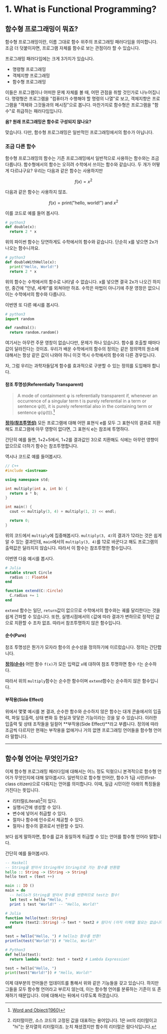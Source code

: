 # 1. What is Functional Programming?

## 함수형 프로그래밍이 뭐죠?

함수형 프로그래밍이란, 이름 그대로 함수 위주의 프로그래밍 패러다임을 의미합니다.
조금 더 덧붙이자면, 프로그램 자체를 함수로 보는 관점이라 할 수 있습니다.

프로그래밍 패러다임에는 크게 3가지가 있습니다.

* 명령형 프로그래밍
* 객체지향 프로그래밍
* 함수형 프로그래밍

이들은 프로그램이나 어떠한 문제 자체를 볼 때, 어떤 관점을 취할 것인가로 나누어집니다.
명령형은 프로그램을 "컴퓨터가 수행해야 할 명령의 나열"로 보고, 객체지향은 프로그램을 "객체와 그것들과의 메시징"으로 봅니다.
마찬가지로 함수형은 프로그램을 "함수"로 취급하는 패러다임입니다.

**음? 원래 프로그래밍은 함수로 구성되지 않나요?**

맞습니다. 다만, 함수형 프로그래밍은 일반적인 프로그래밍에서의 함수가 아닙니다.

### 조금 다른 함수

함수형 프로그래밍의 함수는 기존 프로그래밍에서 일반적으로 사용하는 함수와는 조금 다릅니다. 
함수형에서의 함수는 오히려 수학에서 쓰이는 함수와 같습니다.  두 개가 어떻게 다르냐구요?
우리는 다음과 같은 함수는 사용하지만

$$
f(x) = x^2
$$

다음과 같은 함수는 사용하지 않죠.

$$
f(x) = \text{print("hello, world!") and } x^2
$$

이를 코드로 예를 들어 봅시다.

```python
# python3
def double(x):
  return 2 * x
```

위의 파이썬 함수는 당연하게도 수학에서의 함수와 같습니다. 단순히 x를 넣으면 2x가 나오는 함수니까요.

```python
# python3
def doubleWithHello(x):
  print("Hello, World!")
  return 2 * x
```

위의 함수는 수학에서의 함수로 나타낼 수 없습니다. x를 넣으면 결국 2x가 나오긴 하지만, 중간에 "안녕, 세계!"를 외쳐야만 하죠.
수학은 마법이 아니기에 주문 영창은 없으니 이는 수학에서의 함수와 다릅니다.

이번엔 또 다른 예시를 봅시다.

```python
# python3
import random

def randVal():
  return random.random()
```

여기서는 아무런 주문 영창이 없습니다만, 문제가 하나 있습니다. 함수를 호출할 때마다 값이 달라진다는 것이죠.
우리가 배운 수학에서의 함수의 정의는 같은 정의역의 원소에 대해서는 항상 같은 값이 나와야 하니
이것 역시 수학에서의 함수와 다른 경우입니다.

자, 그럼 우리는 과학자들답게 함수를 효과적으로 구분할 수 있는 정의를 도입해야 합니다.

#### 참조 투명성(Referentially Transparent)

> A mode of containment φ is referentially transparent if,
  whenever an occurrence of a singular term t is purely referential in a term or sentence ψ(t),
  it is purely referential also in the containing term or sentence φ(ψ(t)).[^1]


<u><b>정의(참조투명성)</b></u> 모든 프로그램에 대해 어떤 표현식 e를 모두 그 표현식의 결과로 치환해도 프로그램에
아무 영향이 없다면, 그 표현식 e는 참조에 투명하다.

간단히 예를 들면, 1+2+5에서, 1+2를 결과값인 3으로 치환해도 식에는 아무런 영향이 없으므로 더하기 함수는 참조투명합니다.

역시나 코드로 예를 들어봅시다.

```cpp
// C++
#include <iostream>

using namespace std;

int multiply(int a, int b) {
  return a * b;
}

int main() {
  cout << multiply(3, 4) + multiply(1, 2) << endl;

  return 0;
}
```

위의 코드에서 `multiply`에 집중해봅시다. `multiply(3, 4)`의 결과가 12라는 것은 쉽게 알 수 있는 결과인데,
`main`에서의 `multiply(3, 4)`를 12로 바꾼다고 해도 프로그램의 출력값은 달라지지 않습니다. 따라서 이 함수는 참조투명한 함수입니다.

이번엔 다음 예시를 봅시다.

```julia
# Julia
mutable struct Circle
  radius :: Float64
end

function extend(C::Circle)
  C.radius += 1
end
```

`extend` 함수는 일단, `return`값이 없으므로 수학에서의 함수와는 궤를 달리한다는 것을 쉽게 간파할 수 있습니다.
또한, 실행시점에서의 `C`값에 따라 결과가 변하므로 정적인 값으로 치환할 수 조차 없죠. 따라서 참조투명하지 않은 함수입니다.

#### 순수(Pure)

참조 투명성은 뭔가가 모자라 함수의 순수성을 정의하기에 이르렀습니다. 정의는 간단합니다.

<u><b>정의(순수)</b></u> 어떤 함수 `f(x)`가 모든 입력값 `x`에 대하여 참조 투명하면 함수 `f`는 순수하다.

따라서 위의 `multiply`함수는 순수한 함수이며 `extend`함수는 순수하지 않은 함수입니다.

#### 부작용(Side Effect)

위에서 몇몇 예시를 본 결과, 순수한 함수와 순수하지 않은 함수는 대개 콘솔에서의 입출력, 파일 입출력,
상태 변화 등 현실과 맞닿은 기능이라는 것을 알 수 있습니다. 이러한 입출력 및 상태 조작들을 일컬어
**부작용(Side Effect)**라고 부릅니다. 정의에 따라 조금씩 다르지만 현재는 부작용을 없애거나 거의 없앤
프로그래밍 언어들을 함수형 언어라 말합니다.

---

## 함수형 언어는 무엇인가요?

이제 함수형 프로그래밍 패러다임에 대해서는 어느 정도 익혔으니 본격적으로 함수형 언어가 무엇인지에 대해 알아봅시다.
일반적으로 함수형 언어란, 함수가 1급 시민(first-class citizen)으로 다뤄지는 언어를 의미합니다.
이때, 일급 시민이란 아래의 특징들을 가진다는 뜻입니다.

* 리터럴(Literal)[^2]이 있다.
* 실행시간에 생성할 수 있다.
* 변수에 넣어서 취급할 수 있다.
* 절차나 함수에 인수로서 제공할 수 있다.
* 절차나 함수의 결과로서 반환할 수 있다.

보다 쉽게 말하자면, 함수를 값과 동일하게 취급할 수 있는 언어를 함수형 언어라 말합니다.

간단히 예를 들어봅시다.

```haskell
-- Haskell
-- String을 받아서 String에서 String으로 가는 함수를 반환함
hello :: String -> (String -> String) 
hello text = (text ++)

main :: IO ()
main = do
  -- hello가 String을 받아서 함수를 반환하므로 test는 함수!
  let test = hello "Hello, "
  print $ test "World!" -- "Hello, World!"
```

```julia
# Julia
function hello(text::String)
  return (text2::String) -> text * text2 # 람다식 (아직 이해할 필요는 없습니다)
end

test = hello("Hello, ") # hello는 함수를 반환!
println(test("World!")) # "Hello, World!"
```

```python
# Python3
def hello(text):
  return lambda text2: text + text2 # Lambda Expression!

test = hello("Hello, ")
print(test("World!")) # "Hello, World!"
```

이제 대부분의 언어들은 업데이트를 통해서 위와 같은 기능들을 갖고 있습니다.
하지만 그들을 모두 함수형 언어라고 부르지 않는데, 이는 함수형 언어를 분류하는 기준이 또 존재하기 때문입니다.
이에 대해서는 뒤에서 다루도록 하겠습니다.


[^1]: [Word and Object(1960)](https://en.wikipedia.org/wiki/Word_and_Object)  
[^2]: 리터럴이란, 소스 코드의 고정된 값을 대표하는 용어입니다. 1은 int의 리터럴이고 "hi"는 문자열의 리터럴이죠. 눈치 채셨겠지만 함수의 리터럴은 람다식입니다.
